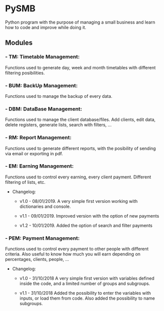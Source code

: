 # PySMB
Python program with the purpose of managing a small business and learn how to code and improve while doing it.

## Modules

### - TM: Timetable Management:

Functions used to generate day, week and month timetables with different filtering posibilities.


### - BUM: BackUp Management:

Functions used to manage the backup of every data.


### - DBM: DataBase Management:

Functions used to manage the client database/files. Add clients, edit data, delete registers, generate lists, search with filters, ...


### - RM: Report Management:

Functions used to generate different reports, with the posibility of sending via email or exporting in pdf.


### - EM: Earning Management:

Functions used to control every earning, every client payment. Different filtering of lists, etc.

 - Changelog:

   - v1.0 - 08/01/2019. A very simple first version working with dictionaries and console.

   - v1.1 - 09/01/2019. Improved version with the option of new payments

   - v1.2 - 10/01/2019. Added the option of search and filter payments


### - PEM: Payment Management:

Functions used to control every payment to other people with different criteria. Also useful to know how much you will earn depending on percentages, clients, people, ...

 - Changelog:

   - v1.0 - 31/10/2018 A very simple first version with variables defined inside the code, and a limited number of groups and subgroups.

   - v1.1 - 31/10/2018 Added the possibility to enter the variables with inputs, or load them from code. Also added the possibility to name subgroups.
